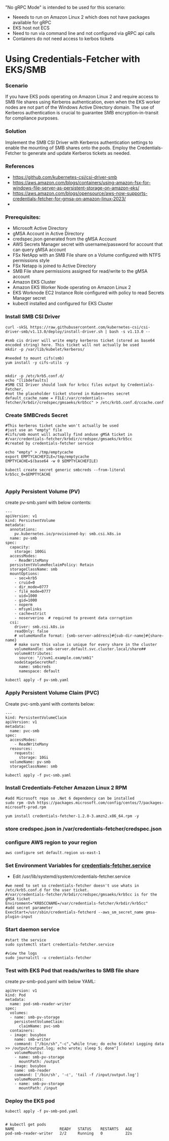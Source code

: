 "No gRPC Mode" is intended to be used for this scenario:
* Neeeds to run on Amazon Linux 2 which does not have packages available for gRPC
* EKS host not ECS
* Need to run via command line and not configured via gRPC api calls
* Containers do not need access to kerbos tickets



# Using Credentials-Fetcher with EKS/SMB


### Scenario

If you have EKS pods operating on Amazon Linux 2 and require access to SMB file shares using Kerberos authentication, even when the EKS worker nodes are not part of the Windows Active Directory domain. The use of Kerberos authentication is crucial to guarantee SMB encryption-in-transit for compliance purposes.

### Solution

Implement the SMB CSI Driver with Kerberos authentication settings to enable the mounting of SMB shares onto the pods. Employ the Credentials-Fetcher to generate and update Kerberos tickets as needed.

### References

* https://github.com/kubernetes-csi/csi-driver-smb
* https://aws.amazon.com/blogs/containers/using-amazon-fsx-for-windows-file-server-as-persistent-storage-on-amazon-eks/
* https://aws.amazon.com/blogs/opensource/aws-now-supports-credentials-fetcher-for-gmsa-on-amazon-linux-2023/
* 

### Prerequisites:

* Microsoft Active Directory
* gMSA Account in Active Directory
* credspec.json generated from the gMSA Account
* AWS Secrets Manager secret with username/password for account that can query gMSA account 
* FSx NetApp with an SMB File share on a Volume configured with NTFS permissions style
* FSx Netapp is joined to Active Directory
* SMB File share permissions assigned for read/write to the gMSA account
* Amazon EKS Cluster
* Amazon EKS Worker Node operating on Amazon Linux 2
* EKS Worknode EC2 Instance Role configured with policy to read Secrets Manager secret
* kubectl installed and configured for EKS Cluster


### Install SMB CSI Driver

```
curl -skSL https://raw.githubusercontent.com/kubernetes-csi/csi-driver-smb/v1.13.0/deploy/install-driver.sh | bash -s v1.13.0 --

#smb cis driver will write empty kerberos ticket (stored as base64 encoded string) here. This ticket will not actually be used 
mkdir -p /var/lib/kubelet/kerberos/

#needed to mount cifs(smb)
yum install -y cifs-utils -y
```

```

mkdir -p /etc/krb5.conf.d/
echo "[libdefaults]
#SMB CSI Driver should look for krbcc files output by Credentials-Fetcher, 
#not the placeholder ticket stored in Kubernetes secret 
default_ccache_name = FILE:/var/credentials-fetcher/krbdir/credspec/gmsaeks/krb5cc" > /etc/krb5.conf.d/ccache.conf

```



### Create SMBCreds Secret

```
#This kerberos ticket cache won't actually be used
#just use an "empty" file
#cifs/smb mount will actually find anduse gMSA ticket in
#/var/credentials-fetcher/krbdir/credspec/gmsaeks/krb5cc
#created by credentials-fetcher service

echo "empty" > /tmp/emptycache
export EMPTYCACHEFILE=/tmp/emptycache
EMPTYCACHE=$(base64 -w 0 $EMPTYCACHEFILE)

kubectl create secret generic smbcreds --from-literal krb5cc_0=$EMPTYCACHE


```

### Apply Persistent Volume (PV)

create pv-smb.yaml with below contents:
```
---
apiVersion: v1
kind: PersistentVolume
metadata:
  annotations:
    pv.kubernetes.io/provisioned-by: smb.csi.k8s.io
  name: pv-smb
spec:
  capacity:
    storage: 100Gi
  accessModes:
    - ReadWriteMany
  persistentVolumeReclaimPolicy: Retain
  storageClassName: smb
  mountOptions:
    - sec=krb5
    - cruid=0
    - dir_mode=0777
    - file_mode=0777
    - uid=1000   
    - gid=1000
    - noperm
    - mfsymlinks
    - cache=strict
    - noserverino  # required to prevent data corruption
  csi:
    driver: smb.csi.k8s.io
    readOnly: false
    # volumeHandle format: {smb-server-address}#{sub-dir-name}#{share-name}
    # make sure this value is unique for every share in the cluster
    volumeHandle: smb-server.default.svc.cluster.local/share##
    volumeAttributes:
      source: "//svm1.example.com/smb1"
    nodeStageSecretRef:
      name: smbcreds
      namespace: default
```

```
kubectl apply -f pv-smb.yaml
```



### Apply Persistent Volume Claim (PVC)

Create pvc-smb.yaml with contents below:
```
---
kind: PersistentVolumeClaim
apiVersion: v1
metadata:
  name: pvc-smb
spec:
  accessModes:
    - ReadWriteMany
  resources:
    requests:
      storage: 10Gi
  volumeName: pv-smb
  storageClassName: smb
```

```
kubectl apply -f pvc-smb.yaml
```



### Install Credentials-Fetcher Amazon Linux 2 RPM

```
#add Microsoft repo so .Net 6 dependency can be installed
sudo rpm -Uvh https://packages.microsoft.com/config/centos/7/packages-microsoft-prod.rpm  

yum install credentials-fetcher-1.2.0-3.amzn2.x86_64.rpm -y

```
### store credspec.json in /var/credentials-fetcher/credspec.json

### configure AWS region to your region
```
aws configure set default.region us-east-1
```
### Set Environment Variables for  [credentials-fetcher.service](https://github.com/awsjohns/credentials-fetcher/blob/34777570e5c49d93258038d6d4c6d8bef33d306b/scripts/systemd/credentials-fetcher.service)

* Edit /usr/lib/systemd/system/credentials-fetcher.service

```
#we need to set so credentials-fetcher doesn't use whats in /etc/krb5.conf.d for the user ticket.
#/var/credentials-fetcher/krbdir/credspec/gmsaeks/krb5cc is for the gMSA ticket 
Environment="KRB5CCNAME=/var/credentials-fetcher/krbdir/krb5cc"
#add secret parameter
ExecStart=/usr/sbin/credentials-fetcherd --aws_sm_secret_name gmsa-plugin-input
```

### Start daemon service

```
#start the service
sudo systemctl start credentials-fetcher.service

#view the logs
sudo journalctl -u credentials-fetcher
```



### Test with EKS Pod that reads/writes to SMB file share


create pv-smb-pod.yaml with below YAML:

```
apiVersion: v1
kind: Pod
metadata:
  name: pod-smb-reader-writer
spec:
  volumes:
  - name: smb-pv-storage
    persistentVolumeClaim:
      claimName: pvc-smb
  containers:
  - image: busybox
    name: smb-writer
    command: ["/bin/sh","-c","while true; do echo $(date) Logging data >> /output/output.log; echo wrote; sleep 5; done"]
    volumeMounts:
    - name: smb-pv-storage
      mountPath: /output
  - image: busybox
    name: smb-reader
    command: ['/bin/sh', '-c', 'tail -f /input/output.log']
    volumeMounts:
    - name: smb-pv-storage
      mountPath: /input
```

### Deploy the EKS pod



```
kubectl apply -f pv-smb-pod.yaml
```

```

# kubectl get pods
NAME                    READY   STATUS    RESTARTS   AGE
pod-smb-reader-writer   2/2     Running   0          22s
```



